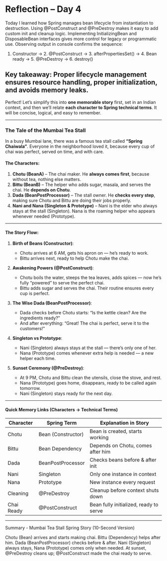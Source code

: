 # Reflection – Day 4

Today I learned how Spring manages bean lifecycle from instantiation to destruction. Using @PostConstruct and @PreDestroy makes it easy to add custom init and cleanup logic. Implementing InitializingBean and DisposableBean interfaces gives more control for legacy or programmatic use. Observing output in console confirms the sequence:

1. Constructor → 2. @PostConstruct → 3. afterPropertiesSet() → 4. Bean ready → 5. @PreDestroy → 6. destroy()

Key takeaway: Proper lifecycle management ensures resource handling, proper initialization, and avoids memory leaks.
--
Perfect! Let’s simplify this into **one memorable story** first, set in an Indian context, and then we’ll relate **each character to Spring technical terms**. It will be concise, logical, and easy to remember.

---

### **The Tale of the Mumbai Tea Stall**

In a busy Mumbai lane, there was a famous tea stall called **“Spring Chaiwala”**. Everyone in the neighborhood loved it, because every cup of chai was perfect, served on time, and with care.

#### **The Characters:**

1. **Chotu (BeanA)** – The chai maker. He **always comes first**, because without tea, nothing else matters.
2. **Bittu (BeanB)** – The helper who adds sugar, masala, and serves the chai. He **depends on Chotu**.
3. **Dada (BeanPostProcessor)** – The stall owner. He **checks every step**, making sure Chotu and Bittu are doing their jobs properly.
4. **Nani and Nana (Singleton & Prototype)** – Nani is the elder who always stays at the stall (Singleton). Nana is the roaming helper who appears whenever needed (Prototype).

---

#### **The Story Flow:**

1. **Birth of Beans (Constructor)**:

    * Chotu arrives at 6 AM, gets his apron on — he’s ready to work.
    * Bittu arrives next, ready to help Chotu make the chai.

2. **Awakening Powers (@PostConstruct)**:

    * Chotu boils the water, steeps the tea leaves, adds spices — now he’s fully “powered” to serve the perfect chai.
    * Bittu adds sugar and serves the chai. Their routine ensures every cup is perfect.

3. **The Wise Dada (BeanPostProcessor)**:

    * Dada checks before Chotu starts: “Is the kettle clean? Are the ingredients ready?”
    * And after everything: “Great! The chai is perfect, serve it to the customers!”

4. **Singleton vs Prototype**:

    * Nani (Singleton) always stays at the stall — there’s only one of her.
    * Nana (Prototype) comes whenever extra help is needed — a new helper each time.

5. **Sunset Ceremony (@PreDestroy)**:

    * At 9 PM, Chotu and Bittu clean the utensils, close the stove, and rest.
    * Nana (Prototype) goes home, disappears, ready to be called again tomorrow.
    * Nani (Singleton) stays ready for the next day.

---

#### **Quick Memory Links (Characters → Technical Terms)**

| Character  | Spring Term        | Explanation in Story                   |
| ---------- | ------------------ | -------------------------------------- |
| Chotu      | Bean (Constructor) | Bean is created, starts working        |
| Bittu      | Bean Dependency    | Depends on Chotu, comes after him      |
| Dada       | BeanPostProcessor  | Checks beans before & after init       |
| Nani       | Singleton          | Only one instance in context           |
| Nana       | Prototype          | New instance every request             |
| Cleaning   | @PreDestroy        | Cleanup before context shuts down      |
| Chai Ready | @PostConstruct     | Bean fully initialized, ready to serve |

---
Summary -
Mumbai Tea Stall Spring Story (10-Second Version)

Chotu (Bean) arrives and starts making chai. Bittu (Dependency) helps after him. Dada (BeanPostProcessor) checks before & after. Nani (Singleton) always stays, Nana (Prototype) comes only when needed. At sunset, @PreDestroy cleans up; @PostConstruct made the chai ready to serve.